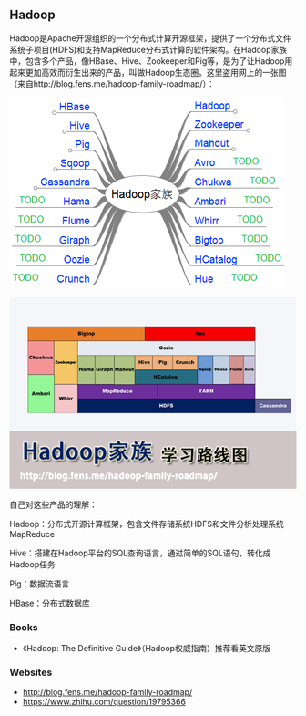 ## Hadoop

Hadoop是Apache开源组织的一个分布式计算开源框架，提供了一个分布式文件系统子项目(HDFS)和支持MapReduce分布式计算的软件架构。在Hadoop家族中，包含多个产品，像HBase、Hive、Zookeeper和Pig等，是为了让Hadoop用起来更加高效而衍生出来的产品，叫做Hadoop生态圈。这里盗用网上的一张图（来自http://blog.fens.me/hadoop-family-roadmap/）：

![HadoopFamilySmall.png](https://github.com/ChaoZeyi/Hadoop/blob/master/pics/HadoopFamilySmall.png?raw=true)



![hadoopFamilyRoadmap.png](https://github.com/ChaoZeyi/Hadoop/blob/master/pics/hadoopFamilyRoadmap.png?raw=true)

自己对这些产品的理解：

Hadoop：分布式开源计算框架，包含文件存储系统HDFS和文件分析处理系统MapReduce

Hive：搭建在Hadoop平台的SQL查询语言，通过简单的SQL语句，转化成Hadoop任务

Pig：数据流语言

HBase：分布式数据库

### Books

- 《Hadoop: The Definitive Guide》（Hadoop权威指南）推荐看英文原版

### Websites

- http://blog.fens.me/hadoop-family-roadmap/
- https://www.zhihu.com/question/19795366


